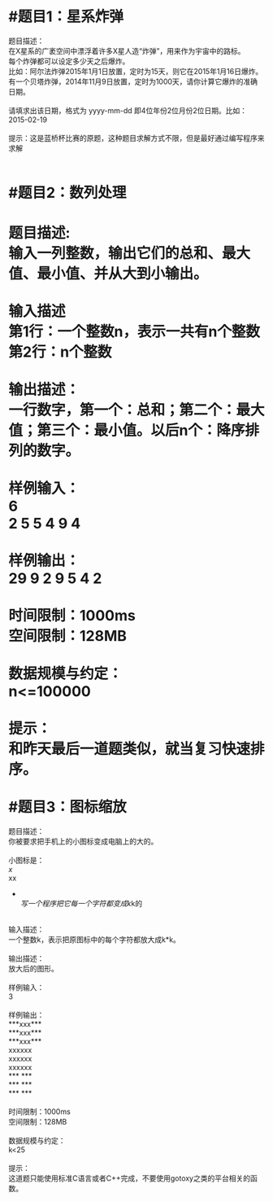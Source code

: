#题目1：星系炸弹
=====
题目描述：<br>
在X星系的广袤空间中漂浮着许多X星人造“炸弹”，用来作为宇宙中的路标。<br>
每个炸弹都可以设定多少天之后爆炸。<br>
比如：阿尔法炸弹2015年1月1日放置，定时为15天，则它在2015年1月16日爆炸。<br>
有一个贝塔炸弹，2014年11月9日放置，定时为1000天，请你计算它爆炸的准确日期。<br>
<br>
请填求出该日期，格式为 yyyy-mm-dd  即4位年份2位月份2位日期。比如：2015-02-19<br>
<br>
提示：这是蓝桥杯比赛的原题，这种题目求解方式不限，但是最好通过编写程序来求解<br>
<br>

#题目2：数列处理
=====

题目描述:<br>
输入一列整数，输出它们的总和、最大值、最小值、并从大到小输出。<br>
<br>
输入描述<br>
第1行：一个整数n，表示一共有n个整数<br>
第2行：n个整数<br>
<br>
输出描述：<br>
一行数字，第一个：总和；第二个：最大值；第三个：最小值。以后n个：降序排列的数字。<br>
<br>
样例输入：<br>
6<br>
2 5 5 4 9 4<br>
<br>
样例输出：<br>
29 9 2 9 5 4 2<br>
<br>
时间限制：1000ms<br>
空间限制：128MB<br>
<br>
数据规模与约定：<br>
n<=100000<br>
<br>
提示：<br>
和昨天最后一道题类似，就当复习快速排序。<br>
<br>
#题目3：图标缩放
=====
题目描述：<br>
你被要求把手机上的小图标变成电脑上的大的。<br>
<br>
小图标是：<br>
*x*<br>
  xx<br>
*  *<br>
写一个程序把它每一个字符都变成k*k的<br>
<br>
输入描述：<br>
一个整数k，表示把原图标中的每个字符都放大成k*k。<br>
<br>
输出描述：<br>
放大后的图形。<br>
<br>
样例输入：<br>
3<br>
<br>
样例输出：<br>
***xxx***<br>
***xxx***<br>
***xxx***<br>
      xxxxxx<br>
      xxxxxx<br>
      xxxxxx<br>
***     ***<br>
***     ***<br>
***     ***<br>
<br>
时间限制：1000ms<br>
空间限制：128MB<br>
<br>
数据规模与约定：<br>
k<25 <br>
<br>
提示：<br>
这道题只能使用标准C语言或者C++完成，不要使用gotoxy之类的平台相关的函数。<br>
